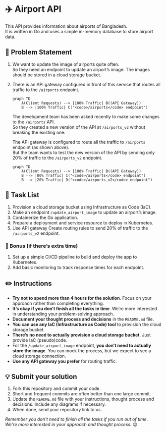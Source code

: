 # ✈️ Airport API

This API provides information about airports of Bangladesh.  
It is written in Go and uses a simple in-memory database to store airport data.

## 🤔 Problem Statement

1. We want to update the image of airports quite often.  
So they need an endpoint to update an airport’s image. The images should be stored in a cloud storage bucket.

1. There is an API gateway configured in front of this service that routes all traffic to the `/airports` endpoint.

    ```mermaid
    graph TD
        A(Client Requests) --> |100% Traffic| B((API Gateway))
        B --> |100% Traffic| C("<code>/airports</code> endpoint")
    ```

    The development team has been asked recently to make some changes to the `/airports` API.  
    So they created a new version of the API at `/airports_v2` without breaking the existing one.  

    The API gateway is configured to route all the traffic to `/airports` endpoint (as shown above).  
    But the team wants to test the new version of the API by sending only 20% of traffic to the `/airports_v2` endpoint.

    ```mermaid
    graph TD
        A(Client Requests) --> |100% Traffic| B((API Gateway))
        B --> |80% Traffic| C("<code>/airports</code> endpoint")
        B --> |20% Traffic| D("<code>/airports_v2</code> endpoint")
    ```

## 🎯 Task List

1. Provision a cloud storage bucket using Infrastructure as Code (IaC).
1. Make an endpoint `/update_airport_image` to update an airport’s image.
1. Containerize the Go application.
1. Prepare a deployment and service resource to deploy in Kubernetes.
1. Use API gateway Create routing rules to send 20% of traffic to the `/airports_v2` endpoint.

### 🎯 Bonus (if there’s extra time)

1. Set up a simple CI/CD pipeline to build and deploy the app to Kubernetes.
1. Add basic monitoring to track response times for each endpoint.

## ✏️ Instructions

- **Try not to spend more than 4 hours for the solution**. Focus on your approach rather than completing everything.
- **It’s okay if you don’t finish all the tasks in time**. We’re more interested in understanding your problem-solving approach.
- **Document your thought process and decisions** in the `README.md` file.
- **You can use any IaC (Infrastructure as Code) tool** to provision the cloud storage bucket.
- **There’s no need to actually provision a cloud storage bucket**. Just provide IaC (pseudo)code.
- For the `/update_airport_image` endpoint, **you don’t need to actually store the image**. You can mock the process, but we expect to see a cloud storage connection.
- **Use any API gateway you prefer** for routing traffic.

## 💡 Submit your solution

1. Fork this repository and commit your code.
1. Short and frequent commits are often better than one large commit.
1. Update the `README.md` file with your instructions, thought process and decisions. Include any diagrams if necessary.
1. When done, send your repository link to us.

_Remember you don't need to finish all the tasks if you run out of time.  
We're more interested in your approach and thought process._ 😉

